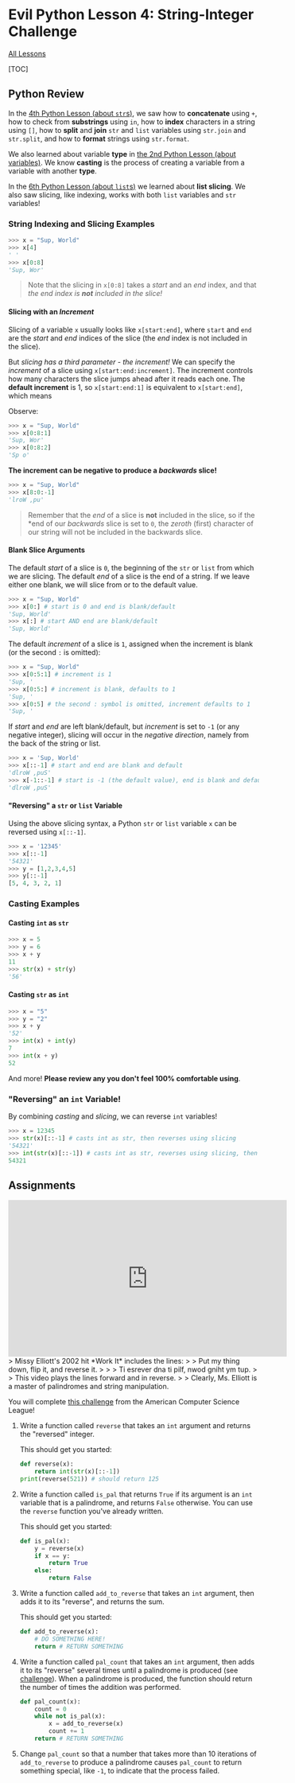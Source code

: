 # Evil Python Lesson 4: String-Integer Challenge

[All Lessons](https://zsiegel92.github.io/evilpython/)

[TOC]


## Python Review

In the [4th Python Lesson (about `str`s)](https://zsiegel92.github.io/Eitan_S/Lessons/Lesson_4_Strings/Python4.html), we saw how to **concatenate** using `+`, how to check from **substrings** using `in`, how to **index** characters in a string using `[]`, how to **split** and **join** `str` and `list` variables using `str.join` and `str.split`, and how to **format** strings using `str.format`.

We also learned about variable **type** in [the 2nd Python Lesson (about variables)](https://zsiegel92.github.io/Eitan_S/Lessons/Lesson_2_Variables_and_Conditionals/Python2.html). We know **casting** is the process of creating a variable from a variable with another **type**.

In the [6th Python Lesson (about `list`s)](https://zsiegel92.github.io/Eitan_S/Lessons/Lesson_6_Lists/Python6.html#indexing-and-slicing) we learned about **list slicing**. We also saw slicing, like indexing, works with both `list` variables and `str` variables!

### String Indexing and Slicing Examples

```python
>>> x = "Sup, World"
>>> x[4]
' '
>>> x[0:8]
'Sup, Wor'
```
> Note that the slicing in `x[0:8]` takes a *start* and an *end* index, and that *the end index is **not** included in the slice!*

#### Slicing with an *Increment*

Slicing of a variable `x` usually looks like `x[start:end]`, where `start` and `end` are the *start* and *end* indices of the slice (the *end* index is not included in the slice).

But *slicing has a third parameter - the *increment*!* We can specify the *increment* of a slice using `x[start:end:increment]`. The increment controls how many characters the slice jumps ahead after it reads each one. The **default increment** is 1, so `x[start:end:1]` is equivalent to `x[start:end]`, which means

Observe:

```python
>>> x = "Sup, World"
>>> x[0:8:1]
'Sup, Wor'
>>> x[0:8:2]
'Sp o'
```

**The increment can be negative to produce a *backwards* slice!**

```python
>>> x = "Sup, World"
>>> x[8:0:-1]
'lroW ,pu'
```
> Remember that the *end* of a slice is **not** included in the slice, so if the *end of our *backwards* slice is set to `0`, the *zeroth* (first) character of our string will not be included in the backwards slice.

#### Blank Slice Arguments

The default *start* of a slice is `0`, the beginning of the `str` or `list` from which we are slicing. The default *end* of a slice is the end of a string. If we leave either one blank, we will slice from or to the default value.

```python
>>> x = "Sup, World"
>>> x[0:] # start is 0 and end is blank/default
'Sup, World'
>>> x[:] # start AND end are blank/default
'Sup, World'
```

The default *increment* of a slice is `1`, assigned when the increment is blank (or the second `:` is omitted):

```python
>>> x = "Sup, World"
>>> x[0:5:1] # increment is 1
'Sup, '
>>> x[0:5:] # increment is blank, defaults to 1
'Sup, '
>>> x[0:5] # the second : symbol is omitted, increment defaults to 1
'Sup, '
```

If *start* and *end* are left blank/default, but *increment* is set to `-1` (or any negative integer), slicing will occur in the *negative direction*, namely from the back of the string or list.

```python
>>> x = 'Sup, World'
>>> x[::-1] # start and end are blank and default
'dlroW ,puS'
>>> x[-1::-1] # start is -1 (the default value), end is blank and defaults
'dlroW ,puS'
```


#### "Reversing" a `str` or `list` Variable

Using the above slicing syntax, a Python `str` or `list` variable `x` can be reversed using `x[::-1]`.

```python
>>> x = '12345'
>>> x[::-1]
'54321'
>>> y = [1,2,3,4,5]
>>> y[::-1]
[5, 4, 3, 2, 1]
```


### Casting Examples

#### Casting `int` as `str`

```python
>>> x = 5
>>> y = 6
>>> x + y
11
>>> str(x) + str(y)
'56'
```

#### Casting `str` as `int`

```python
>>> x = "5"
>>> y = "2"
>>> x + y
'52'
>>> int(x) + int(y)
7
>>> int(x + y)
52
```

And more! **Please review any you don't feel 100% comfortable using**.

### "Reversing" an `int` Variable!

By combining *casting* and *slicing*, we can reverse `int` variables!

```python
>>> x = 12345
>>> str(x)[::-1] # casts int as str, then reverses using slicing
'54321'
>>> int(str(x)[::-1]) # casts int as str, reverses using slicing, then casts back to int
54321
```


## Assignments

<iframe width="560" height="315" src="https://www.youtube-nocookie.com/embed/Hs_v7rGAdKc?rel=0&amp;start=52" frameborder="0" allow="autoplay; encrypted-media" allowfullscreen></iframe>
> Missy Elliott's 2002 hit *Work It* includes the lines:
> > Put my thing down, flip it, and reverse it.
>
> > Ti esrever dna ti pilf, nwod gniht ym tup.
>
> This video plays the lines forward and in reverse.
>
> Clearly, Ms. Elliott is a master of palindromes and string manipulation.

You will complete [this challenge](http://www.acsl.org/acsl/sample_ques/c_3_palindrome_sr.pdf) from the American Computer Science League!

1. Write a function called `reverse` that takes an `int` argument and returns the "reversed" integer.

	This should get you started:
	```python
	def reverse(x):
		return int(str(x)[::-1])
	print(reverse(521)) # should return 125
	```

2. Write a function called `is_pal` that returns `True` if its argument is an `int` variable that is a palindrome, and returns `False` otherwise. You can use the `reverse` function you've already written.

	This should get you started:
	```python
	def is_pal(x):
		y = reverse(x)
		if x == y:
			return True
		else:
			return False
	```

3. Write a function called `add_to_reverse` that takes an `int` argument, then adds it to its "reverse", and returns the sum.

	This should get you started:
	```python
	def add_to_reverse(x):
		# DO SOMETHING HERE!
		return # RETURN SOMETHING
	```

4. Write a function called `pal_count` that takes an `int` argument, then adds it to its "reverse" several times until a palindrome is produced (see [challenge](http://www.acsl.org/acsl/sample_ques/c_3_palindrome_sr.pdf)). When a palindrome is produced, the function should return the number of times the addition was performed.

	```python
	def pal_count(x):
		count = 0
		while not is_pal(x):
			x = add_to_reverse(x)
			count += 1
		return # RETURN SOMETHING
	```

5. Change `pal_count` so that a number that takes more than 10 iterations of `add_to_reverse` to produce a palindrome causes `pal_count` to return something special, like `-1`, to indicate that the process failed.
